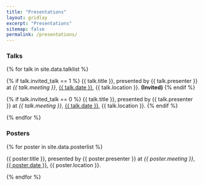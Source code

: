 ```yaml
---
title: "Presentations"
layout: gridlay
excerpt: "Presentations"
sitemap: false
permalink: /presentations/
---
```


<div class="row">
<div class="col-sm-6 clearfix">

### Talks

{% for talk in site.data.talklist %}

  {% if talk.invited_talk == 1 %}
  {{ talk.title }}, presented by {{ talk.presenter }} at <i>{{ talk.meeting }}</i>, <u>{{ talk.date }}</u>, {{ talk.location }}. <b>(Invited)</b>
  {% endif %} 

  {% if talk.invited_talk == 0 %}
  {{ talk.title }}, presented by {{ talk.presenter }} at <i>{{ talk.meeting }}</i>, <u>{{ talk.date }}</u>, {{ talk.location }}.
  {% endif %} 
  
{% endfor %}
</div>

<div class="col-sm-6 clearfix">

### Posters

{% for poster in site.data.posterlist %}

  {{ poster.title }}, presented by {{ poster.presenter }} at <i>{{ poster.meeting }}</i>, <u>{{ poster.date }}</u>, {{ poster.location }}.
  
{% endfor %}
</div>
</div>
